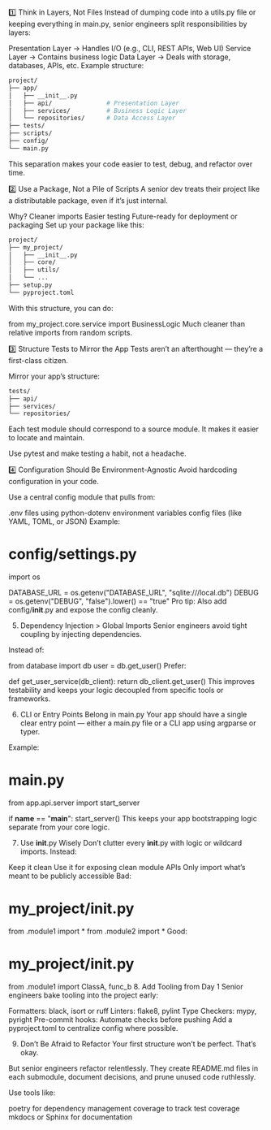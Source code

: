 1️⃣ Think in Layers, Not Files
Instead of dumping code into a utils.py file or keeping everything in main.py, senior engineers split responsibilities by layers:

Presentation Layer → Handles I/O (e.g., CLI, REST APIs, Web UI)
Service Layer → Contains business logic
Data Layer → Deals with storage, databases, APIs, etc.
Example structure:

```bash
project/
├── app/
│   ├── __init__.py
│   ├── api/               # Presentation Layer
│   ├── services/          # Business Logic Layer
│   └── repositories/      # Data Access Layer
├── tests/
├── scripts/
├── config/
└── main.py
```
This separation makes your code easier to test, debug, and refactor over time.

2️⃣ Use a Package, Not a Pile of Scripts
A senior dev treats their project like a distributable package, even if it’s just internal.

Why?
Cleaner imports
Easier testing
Future-ready for deployment or packaging
Set up your package like this:

```bash
project/
├── my_project/
│   ├── __init__.py
│   ├── core/
│   ├── utils/
│   └── ...
├── setup.py
└── pyproject.toml
```
With this structure, you can do:

from my_project.core.service import BusinessLogic
Much cleaner than relative imports from random scripts.

3️⃣ Structure Tests to Mirror the App
Tests aren’t an afterthought — they’re a first-class citizen.

Mirror your app’s structure:

```bash
tests/
├── api/
├── services/
└── repositories/
```
Each test module should correspond to a source module. It makes it easier to locate and maintain.

Use pytest and make testing a habit, not a headache.

4️⃣ Configuration Should Be Environment-Agnostic
Avoid hardcoding configuration in your code.

Use a central config module that pulls from:

.env files using python-dotenv
environment variables
config files (like YAML, TOML, or JSON)
Example:

# config/settings.py
import os

DATABASE_URL = os.getenv("DATABASE_URL", "sqlite:///local.db")
DEBUG = os.getenv("DEBUG", "false").lower() == "true"
Pro tip: Also add config/__init__.py and expose the config cleanly.

5. Dependency Injection > Global Imports
Senior engineers avoid tight coupling by injecting dependencies.

Instead of:

from database import db
user = db.get_user()
Prefer:

def get_user_service(db_client):
    return db_client.get_user()
This improves testability and keeps your logic decoupled from specific tools or frameworks.

6. CLI or Entry Points Belong in main.py
Your app should have a single clear entry point — either a main.py file or a CLI app using argparse or typer.

Example:

# main.py
from app.api.server import start_server

if __name__ == "__main__":
    start_server()
This keeps your app bootstrapping logic separate from your core logic.

7. Use __init__.py Wisely
Don’t clutter every __init__.py with logic or wildcard imports. Instead:

Keep it clean
Use it for exposing clean module APIs
Only import what’s meant to be publicly accessible
Bad:

# my_project/__init__.py
from .module1 import *
from .module2 import *
Good:

# my_project/__init__.py
from .module1 import ClassA, func_b
8. Add Tooling from Day 1
Senior engineers bake tooling into the project early:

Formatters: black, isort or ruff
Linters: flake8, pylint
Type Checkers: mypy, pyright
Pre-commit hooks: Automate checks before pushing
Add a pyproject.toml to centralize config where possible.

9. Don’t Be Afraid to Refactor
Your first structure won’t be perfect. That’s okay.

But senior engineers refactor relentlessly. They create README.md files in each submodule, document decisions, and prune unused code ruthlessly.

Use tools like:

poetry for dependency management
coverage to track test coverage
mkdocs or Sphinx for documentation
